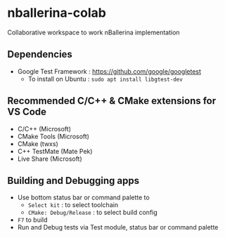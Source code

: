 # nballerina-colab
Collaborative workspace to work nBallerina implementation 

## Dependencies
* Google Test Framework : https://github.com/google/googletest
  * To install on Ubuntu : `sudo apt install libgtest-dev`

## Recommended C/C++ & CMake extensions for VS Code
* C/C++ (Microsoft)
* CMake Tools (Microsoft)
* CMake (twxs)
* C++ TestMate (Mate Pek)
* Live Share (Microsoft)

## Building and Debugging apps
* Use bottom status bar or command palette to
  * `Select kit` : to select toolchain
  * `CMake: Debug/Release` : to select build config
* `F7` to build
* Run and Debug tests via Test module, status bar or command palette 
